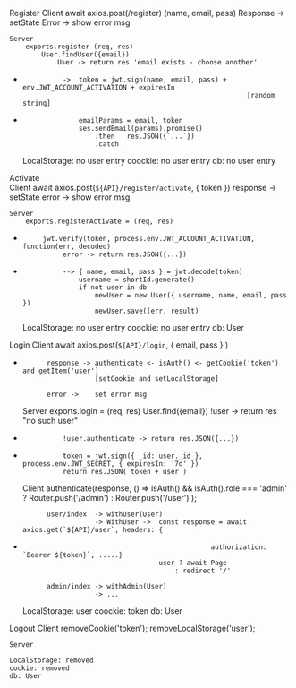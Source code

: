 Register
    Client
        await axios.post(/register) (name, email, pass) 
            Response -> setState
            Error -> show error msg

    Server
        exports.register (req, res)
            User.findUser({email})
                User -> return res 'email exists - choose another'

*               ->  token = jwt.sign(name, email, pass) + env.JWT_ACCOUNT_ACTIVATION + expiresIn
                                                              [random string]
*                   emailParams = email, token
                    ses.sendEmail(params).promise()
                        .then   res.JSON({`...`})
                        .catch
    
    LocalStorage: no user entry
    coockie: no user entry
    db: no user entry

Activate               
    Client
        await axios.post(`${API}/register/activate`, { token })
            response -> setState
            error -> show error msg

    Server
        exports.registerActivate = (req, res)
*          jwt.verify(token, process.env.JWT_ACCOUNT_ACTIVATION, function(err, decoded)
                error -> return res.JSON({...})

*               --> { name, email, pass } = jwt.decode(token)
                    username = shortId.generate()
                    if not user in db
                        newUser = new User({ username, name, email, pass })
                        newUser.save((err, result)

    LocalStorage: no user entry
    coockie: no user entry
    db: User
    
Login 
    Client
        await axios.post(`${API}/login`, { email, pass } )
*           response -> authenticate <- isAuth() <- getCookie('token') and getItem('user']
                        [setCookie and setLocalStorage]
                        
            error ->    set error msg

    Server
        exports.login = (req, res)
            User.find({email})
                !user -> return res "no such user"
*               !user.authenticate -> return res.JSON({...})
                
*               token = jwt.sign({ _id: user._id }, process.env.JWT_SECRET, { expiresIn: '7d' })
                return res.JSON( token + user )

    Client
        authenticate(response, () =>
                isAuth() && isAuth().role === 'admin' ? Router.push('/admin') : Router.push('/user')
            );

            user/index  -> withUser(User) 
                        -> WithUser ->  const response = await axios.get(`${API}/user`, headers: {
*                                                    authorization: `Bearer ${token}`, .....}
                                        user ? await Page
                                            : redirect '/'

            admin/index -> withAdmin(User)
                        -> ...

    LocalStorage: user
    coockie: token
    db: User





    
Logout
    Client
        removeCookie('token');
        removeLocalStorage('user');
    
    Server

    LocalStorage: removed
    cockie: removed
    db: User
    
  
